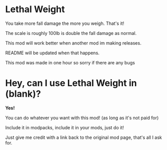 # Lethal Weight
You take more fall damage the more you weigh. That's it!

The scale is roughly 100lb is double the fall damage as normal.

This mod will work better when another mod im making releases.

README will be updated when that happens.

This mod was made in one hour so sorry if there are any bugs

# Hey, can I use Lethal Weight in (blank)?
**Yes!**

You can do whatever you want with this mod! (as long as it's not paid for)

Include it in modpacks, include it in your mods, just do it!

Just give me credit with a link back to the original mod page, that's all I ask for.
